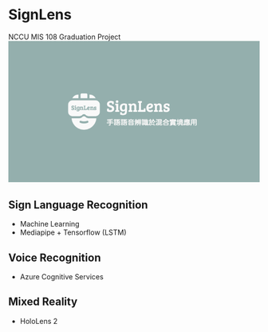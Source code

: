 # SignLens
NCCU MIS 108 Graduation Project
![image](images/SignLens.png)

## Sign Language Recognition
- Machine Learning
- Mediapipe + Tensorflow (LSTM)

## Voice Recognition
- Azure Cognitive Services

## Mixed Reality
- HoloLens 2
